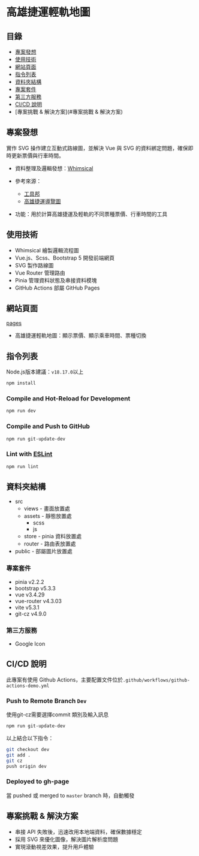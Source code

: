 # 高雄捷運輕軌地圖
## 目錄
- [專案發想](#專案發想)
- [使用技術](#使用技術)
- [網站頁面](#網站頁面)
- [指令列表](#指令列表)
- [資料夾結構](#資料夾結構)
- [專案套件](#專案套件)
- [第三方服務](#第三方服務)
- [CI/CD 說明](#CICD-說明)
- [專案挑戰 & 解決方案](#專案挑戰 & 解決方案)
  
## 專案發想
實作 SVG 操作建立互動式路線圖，並解決 Vue 與 SVG 的資料綁定問題，確保即時更新票價與行車時間。
- 資料整理及邏輯發想：[Whimsical](https://whimsical.com/tool-box-J8pDekTdv27TE6R3Z7yU7g)

- 參考來源：
  - [工具邦](https://tw.piliapp.com/)
  - [高雄捷運導覽圖](https://www.krtc.com.tw/Guide/guide_map)
  
- 功能：用於計算高雄捷運及輕軌的不同票種票價、行車時間的工具

## 使用技術 
- Whimsical 繪製邏輯流程圖
- Vue.js、Scss、Bootstrap 5 開發前端網頁
- SVG 製作路線圖
- Vue Router 管理路由
- Pinia 管理資料狀態及串接資料模塊
- GitHub Actions 部屬 GitHub Pages

## 網站頁面
[pages](https://afonguwu.github.io/tool-box/#/)
- 高雄捷運輕軌地圖：顯示票價、顯示乘車時間、票種切換

## 指令列表

Node.js版本建議：`v18.17.0`以上

```sh
npm install
```

### Compile and Hot-Reload for Development

```sh
npm run dev
```

### Compile and Push to GitHub

```sh
npm run git-update-dev
```

### Lint with [ESLint](https://eslint.org/)

```sh
npm run lint
```

## 資料夾結構
- src
  - views - 畫面放置處
  - assets - 靜態放置處
    - scss
    - js
  - store - pinia 資料放置處
  - router - 路由表放置處
- public - 部屬圖片放置處

### 專案套件
- pinia v2.2.2
- bootstrap v5.3.3
- vue v3.4.29
- vue-router v4.3.03
- vite v5.3.1
- git-cz v4.9.0

### 第三方服務

- Google Icon

## CI/CD 說明

此專案有使用 Github Actions，主要配置文件位於`.github/workflows/github-actions-demo.yml`

### Push to Remote Branch `Dev`

使用git-cz需要選擇commit 類別及輸入訊息

```bash
npm run git-update-dev
```

以上結合以下指令：

```bash
git checkout dev
git add .
git cz
push origin dev
```

### Deployed to gh-page

當 pushed 或 merged to `master` branch 時，自動觸發

## 專案挑戰 & 解決方案
- 串接 API 失敗後，迅速改用本地端資料，確保數據穩定
- 採用 SVG 來優化圖像，解決圖片解析度問題
- 實現滾動視差效果，提升用戶體驗
